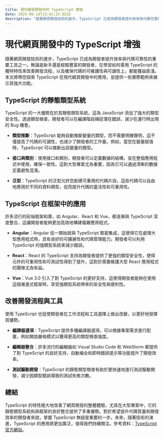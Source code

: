 ```yaml
---
title: 現代網頁開發中的 TypeScript 增強
date: 2025-06-14T23:41:23.923Z
description: "隨著網頁開發技術的進步，TypeScript 已成為開發者提升效率與代碼可靠性的重要工具之一。無論是新手還是經驗豐富的開發者，在學習如何善用 TypeScript 的獨特特性來改善開發流程，以及確保代碼的可維護性與可讀性上，都能獲益匪淺。本文將帶您探索 TypeScript 在現代網頁開發中的應用，並提供一些實際範例來展示其強大功能。"
---
```


# 現代網頁開發中的 TypeScript 增強

隨著網頁開發技術的進步，TypeScript 已成為開發者提升效率與代碼可靠性的重要工具之一。無論是新手還是經驗豐富的開發者，在學習如何善用 TypeScript 的獨特特性來改善開發流程，以及確保代碼的可維護性與可讀性上，都能獲益匪淺。本文將帶您探索 TypeScript 在現代網頁開發中的應用，並提供一些實際範例來展示其強大功能。

## TypeScript 的靜態類型系統

TypeScript 的一大優勢在於其靜態類型系統，這為 JavaScript 添加了強大的類型安全性。透過類型檢查，開發者可以在編譯階段捕捉潛在錯誤，減少在運行時出現的 Bug 機會。

- **類型推斷**：TypeScript 能夠自動推斷變量的類型，而不需要明確聲明，這不僅提高了代碼的可讀性，也減少了開發者的工作量。例如，當您在變量賦值時，TypeScript 可以推斷出該變量的類型。
  
- **接口與類別**：使用接口和類別，開發者可以定義數據的結構，並在整個應用程式中使用，確保一致性。這對大型專案尤為重要，因為它可以通過清晰的數據定義避免混淆。

- **泛型**：TypeScript 的泛型允許您創建可重用的代碼片段，這些代碼可以自由地應用於不同的資料類型，從而提升代碼的靈活性和可重用性。

## TypeScript 在框架中的應用

許多流行的前端框架和庫，如 Angular、React 和 Vue，都逐漸與 TypeScript 深度整合，這讓開發者能夠更加高效地構建複雜應用程式。

- **Angular**：Angular 從一開始就與 TypeScript 緊密集成，這使得它在處理大型應用程式時，具有良好的可擴展性和代碼管理能力。開發者可以利用 TypeScript 的強類型系統來減少錯誤。

- **React**：React 的 TypeScript 支持為開發者提供了更強的類型安全性，使得元件的可重用性和可測試性得到了提升，這對於需要維護大型 React 應用程式的團隊尤為有益。

- **Vue**：Vue 3.0 引入了對 TypeScript 的更好支持，這使得開發者能夠在使用這個漸進式框架時，享受強類型系統帶來的安全性與便利性。

## 改善開發流程與工具

使用 TypeScript 也促使開發者在工作流程和工具選擇上做出改變，以更好地發揮其優勢。

- **編譯器選項**：TypeScript 提供多種編譯器選項，可以根據專案需求進行配置，例如開啟嚴格模式以獲得更高的類型檢查強度。

- **編輯器整合**：許多流行的編輯器如 Visual Studio Code 和 WebStorm 都提供了對 TypeScript 的良好支持，自動補全和即時錯誤提示等功能提升了開發效率。

- **測試驅動開發**：TypeScript 的靜態類型檢查有助於更快速地進行測試驅動開發，減少因類型錯誤導致的測試失敗次數。

## 總結

TypeScript 的特性極大地改善了網頁開發的整體體驗，尤其在大型專案中，它的靜態類型系統和與框架的良好整合提供了多重優勢。對於希望提升代碼質量和開發效率的開發者來說，掌握 TypeScript 無疑是重要的一步。未來，隨著技術的演進，TypeScript 的應用將更加廣泛，值得我們持續關注。參考資料：[TypeScript 官方網站](https://www.typescriptlang.org/)。